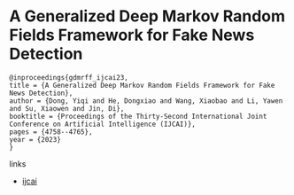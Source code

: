 # A Generalized Deep Markov Random Fields Framework for Fake News Detection

```
@inproceedings{gdmrff_ijcai23,
title = {A Generalized Deep Markov Random Fields Framework for Fake News Detection},
author = {Dong, Yiqi and He, Dongxiao and Wang, Xiaobao and Li, Yawen and Su, Xiaowen and Jin, Di},
booktitle = {Proceedings of the Thirty-Second International Joint Conference on Artificial Intelligence (IJCAI)},
pages = {4758--4765},
year = {2023}
}
```

links
- [ijcai](https://www.ijcai.org/proceedings/2023/529)
